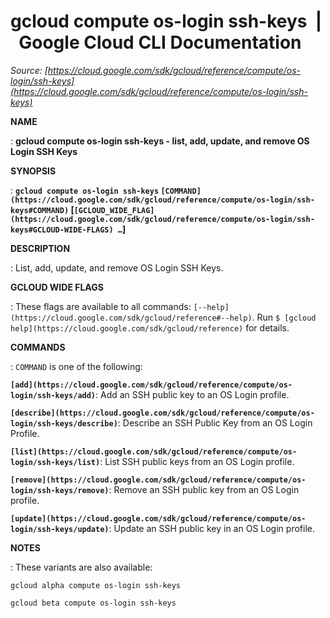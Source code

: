 # gcloud compute os-login ssh-keys  |  Google Cloud CLI Documentation

*Source: [https://cloud.google.com/sdk/gcloud/reference/compute/os-login/ssh-keys](https://cloud.google.com/sdk/gcloud/reference/compute/os-login/ssh-keys)*

**NAME**

: **gcloud compute os-login ssh-keys - list, add, update, and remove OS Login SSH Keys**

**SYNOPSIS**

: **`gcloud compute os-login ssh-keys` `[COMMAND](https://cloud.google.com/sdk/gcloud/reference/compute/os-login/ssh-keys#COMMAND)` [`[GCLOUD_WIDE_FLAG](https://cloud.google.com/sdk/gcloud/reference/compute/os-login/ssh-keys#GCLOUD-WIDE-FLAGS) …`]**

**DESCRIPTION**

: List, add, update, and remove OS Login SSH Keys.

**GCLOUD WIDE FLAGS**

: These flags are available to all commands: `[--help](https://cloud.google.com/sdk/gcloud/reference#--help)`.
Run `$ [gcloud help](https://cloud.google.com/sdk/gcloud/reference)` for details.

**COMMANDS**

: ``COMMAND`` is one of the following:

**`[add](https://cloud.google.com/sdk/gcloud/reference/compute/os-login/ssh-keys/add)`**:
Add an SSH public key to an OS Login profile.

**`[describe](https://cloud.google.com/sdk/gcloud/reference/compute/os-login/ssh-keys/describe)`**:
Describe an SSH Public Key from an OS Login Profile.

**`[list](https://cloud.google.com/sdk/gcloud/reference/compute/os-login/ssh-keys/list)`**:
List SSH public keys from an OS Login profile.

**`[remove](https://cloud.google.com/sdk/gcloud/reference/compute/os-login/ssh-keys/remove)`**:
Remove an SSH public key from an OS Login profile.

**`[update](https://cloud.google.com/sdk/gcloud/reference/compute/os-login/ssh-keys/update)`**:
Update an SSH public key in an OS Login profile.

**NOTES**

: These variants are also available:

```
gcloud alpha compute os-login ssh-keys
```

```
gcloud beta compute os-login ssh-keys
```